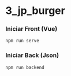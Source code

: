 # 3_jp_burger

### Iniciar Front (Vue)
```
npm run serve
```
### Iniciar Back (Json)
```
npm run backend
```